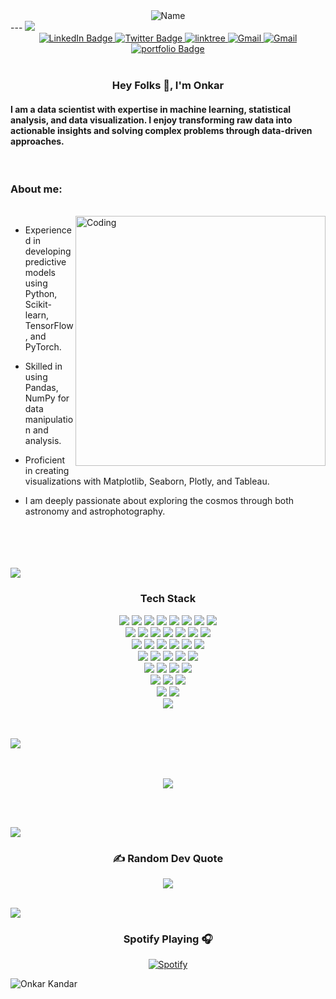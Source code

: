 
<div align="center">
  <img src="https://github.com/onkar157/onkar157/assets/98203821/c8ee7197-e947-43b8-8f95-59f2859877e4" alt="Name">
</div>
---

<img src="https://user-images.githubusercontent.com/73097560/115834477-dbab4500-a447-11eb-908a-139a6edaec5c.gif">   

<div id="badges" align = "center">
  <a href="https://linkedin.com/in/onkar-kandar-29a8a31ba">
    <img src="https://img.shields.io/badge/LinkedIn-blue?style=for-the-badge&logo=linkedin&logoColor=white" alt="LinkedIn Badge"/>
  </a>
  <a href="https://twitter.com/Onkarkandar">
    <img src="https://img.shields.io/badge/X-000000?style=for-the-badge&logo=x&logoColor=white" alt="Twitter Badge"/>
  </a>
  <a href="https://linktr.ee/onkarkandar/">
    <img src="https://img.shields.io/badge/linktree-04444e?style=for-the-badge&logo=linktree&logoColor=white" alt="linktree"/>
  </a>
  <a href="">
    <img src="https://img.shields.io/badge/Gmail-D14836?style=for-the-badge&logo=gmail&logoColor=white" alt="Gmail"/>
  </a>
  <a href="https://instagram.com/@stelliferous_onkki">
    <img src="https://img.shields.io/badge/Instagram-%23E4405F.svg?style=for-the-badge&logo=Instagram&logoColor=white" alt="Gmail"/>
  </a>
  

  <a href="https://onkarkandar.netlify.app/">
    <img src="https://img.shields.io/badge/portfolio-c67c29?style=for-the-badge&logo=world" alt="portfolio Badge"/>
  </a>
  
</div>




<br/>
<h3 align="center">Hey Folks 👋, I'm Onkar</h1>
<h4 align="left">I am a data scientist with expertise in machine learning, statistical analysis, and data visualization. I enjoy transforming raw data into actionable insights and solving complex problems through data-driven approaches.
</h4>
<br/>



### About me:
<br/>
<img align="right" alt="Coding" width="400" src="https://media.tenor.com/2uyENRmiUt0AAAAC/coding.gif"> 

-   Experienced in developing predictive models using Python, Scikit-learn, TensorFlow, and PyTorch.

-   Skilled in using Pandas, NumPy for data manipulation and analysis.

-   Proficient in creating visualizations with Matplotlib, Seaborn, Plotly, and Tableau.

-   I am deeply passionate about exploring the cosmos through both astronomy and astrophotography.

  

<br/>
<br><br><br>


<img src="https://user-images.githubusercontent.com/73097560/115834477-dbab4500-a447-11eb-908a-139a6edaec5c.gif">
<div align="center"> 
  
### Tech Stack
</div>

<div align="center">
  <img src=https://img.shields.io/badge/Python-1e1e1e?style=for-the-badge&logo=python&logoColor=white >
  <img src=https://img.shields.io/badge/MySql-0e2f44?style=for-the-badge&logo=mysql&logoColor=white >
  <img src=https://img.shields.io/badge/scikit--learn-%23F7931E.svg?style=for-the-badge&logo=scikit-learn&logoColor=white >
  <img src=https://img.shields.io/badge/Seaborn-777BB4?style=for-the-badge&logo=seaborn&logoColor=white >
  <img src=https://img.shields.io/badge/numpy-%23013243.svg?style=for-the-badge&logo=numpy&logoColor=white >
  <img src=https://img.shields.io/badge/pandas-%23150458.svg?style=for-the-badge&logo=pandas&logoColor=white >
  <img src=https://img.shields.io/badge/Plotly-239120?style=for-the-badge&logo=plotly&logoColor=white >
<!--   <img src=https://img.shields.io/badge/json-5E5C5C?style=for-the-badge&logo=json&logoColor=white >  -->
  <img src=https://img.shields.io/badge/Spacy-301037?style=for-the-badge&logo=spacy&logoColor=white > <br>
  <img src=https://img.shields.io/badge/Visual%20Studio%20Code-0078d7.svg?style=for-the-badge&logo=visual-studio-code&logoColor=white >
  <img src=https://img.shields.io/badge/Keras-%23D00000.svg?style=for-the-badge&logo=Keras&logoColor=white >
  <img src=https://img.shields.io/badge/Matplotlib-783f04?style=for-the-badge&logo=Matplotlib&logoColor=black >
  <img src=https://img.shields.io/badge/PyTorch-%23EE4C2C.svg?style=for-the-badge&logo=PyTorch&logoColor=white >
  <img src=https://img.shields.io/badge/SciPy-%230C55A5.svg?style=for-the-badge&logo=scipy&logoColor=%white >
  <img src=https://img.shields.io/badge/TensorFlow-%23FF6F00.svg?style=for-the-badge&logo=TensorFlow&logoColor=white >
  <img src=https://img.shields.io/badge/Postman-FF6C37?style=for-the-badge&logo=postman&logoColor=white > <br>
  <img src=https://img.shields.io/badge/power_bi-F2C811?style=for-the-badge&logo=powerbi&logoColor=black >
  <img src=https://img.shields.io/badge/Tableau-ece6ff?style=for-the-badge&logo=tableau&logoColor=black >
  <img src=https://img.shields.io/badge/git-%23F05033.svg?style=for-the-badge&logo=git&logoColor=white >
  <img src=https://img.shields.io/badge/github-663333?style=for-the-badge&logo=github&logoColor=white >
  <img src=https://img.shields.io/badge/gitlab-%23181717.svg?style=for-the-badge&logo=gitlab&logoColor=white >
  <img src=https://img.shields.io/badge/docker-%230db7ed.svg?style=for-the-badge&logo=docker&logoColor=white > <br>
  <img src=https://img.shields.io/badge/Windows%2011-%230079d5.svg?style=for-the-badge&logo=Windows%2011&logoColor=white >
  <img src=https://img.shields.io/badge/Microsoft_Excel-217346?style=for-the-badge&logo=microsoft-excel&logoColor=white >
  <img src=https://img.shields.io/badge/markdown-%23000000.svg?style=for-the-badge&logo=markdown&logoColor=white >
  <img src=https://img.shields.io/badge/jupyter-%23FA0F00.svg?style=for-the-badge&logo=jupyter&logoColor=white >
  <img src=https://img.shields.io/badge/opencv-%23white.svg?style=for-the-badge&logo=opencv&logoColor=white > <br>
  <img src=https://img.shields.io/badge/flask-%23000.svg?style=for-the-badge&logo=flask&logoColor=white >
  <img src=https://img.shields.io/badge/FastAPI-005571?style=for-the-badge&logo=fastapi >
  <img src=https://img.shields.io/badge/Canva-001f54?style=for-the-badge&logo=Canva&logoColor=white >
  <img src=https://img.shields.io/badge/MongoDB-%234ea94b.svg?style=for-the-badge&logo=mongodb&logoColor=white > <br>
  <img src=https://img.shields.io/badge/Selenium-5c2641?style=for-the-badge&logo=selinium&logoColor=white >
  <img src=https://img.shields.io/badge/BeautifulSoup-ff1493?style=for-the-badge&logo=beautifulsoup&logoColor=white > 
  <img src=https://img.shields.io/badge/Request-303843?style=for-the-badge&logo=request&logoColor=white > <br>
  <img src=https://img.shields.io/badge/Scrapy-663333?style=for-the-badge&logo=scrapy&logoColor=white >
  <img src=https://img.shields.io/badge/Anaconda-783f04?style=for-the-badge&logo=anaconda&logoColor=white > <br>
  <img src=https://img.shields.io/badge/Gitlab-e66633?style=for-the-badge&logo=gitlab&logoColor=white >
</div>



<br><br>
<img src="https://user-images.githubusercontent.com/73097560/115834477-dbab4500-a447-11eb-908a-139a6edaec5c.gif">

  <br/>

  
  
  <br/>




<div align="center"

<a href="https://github.com/Meghna-DAS/github-profile-views-counter">
    <img src="https://komarev.com/ghpvc/?username=onkar157">
</a>

</div>


<br><br>

<img src="https://user-images.githubusercontent.com/73097560/115834477-dbab4500-a447-11eb-908a-139a6edaec5c.gif">
<div align="center">
  
### ✍️ Random Dev Quote
![](https://quotes-github-readme.vercel.app/api?type=horizontal&theme=radical)

</div>

<br>
<img src="https://user-images.githubusercontent.com/73097560/115834477-dbab4500-a447-11eb-908a-139a6edaec5c.gif">

<div align="center">
  
### Spotify Playing 🎧

[![Spotify](https://novatorem-kyzbk7wxl-bardiesel.vercel.app/api/spotify)](https://open.spotify.com/track/6hCRurmcJcOY7KUUDcBHrU?si=c334e4a852bb4b68)

</div>


![Onkar Kandar](https://raw.githubusercontent.com/Trilokia/Trilokia/379277808c61ef204768a61bbc5d25bc7798ccf1/bottom_header.svg)
